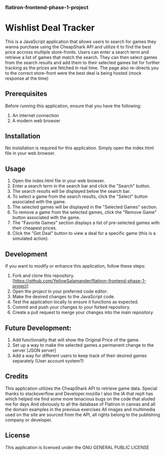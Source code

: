 ### flatiron-frontend-phase-1-project
# Wishlist Deal Tracker
This is a JavaScript application that allows users to search for games they wanna purchase using the CheapShark API and utilize it to find the best price accross multiple store-fronts. Users can enter a search term and retrieve a list of games that match the search. They can then select games from the search results and add them to their selected games list for further tracking as the prices are fetched in real time. The page also re-directs you to the correct store-front were the best deal is being hosted (mock response at the time)

## Prerequisites
Before running this application, ensure that you have the following:

1. An internet connection
2. A modern web browser

## Installation
No installation is required for this application. Simply open the index.html file in your web browser.

## Usage
1. Open the index.html file in your web browser.
2. Enter a search term in the search bar and click the "Search" button.
3. The search results will be displayed below the search bar.
4. To select a game from the search results, click the "Select" button associated with the game.
5. The selected games will be displayed in the "Selected Games" section.
6. To remove a game from the selected games, click the "Remove Game" button associated with the game.
7. The "Favorite Games" section displays a list of pre-selected games with their cheapest prices.
8. Click the "Get Deal" button to view a deal for a specific game (this is a simulated action).

## Development
If you want to modify or enhance this application, follow these steps:

1. Fork and clone this repository. [https://github.com/YellowSalamander/flatiron-frontend-phase-1-project]
2. Open the project in your preferred code editor.
3. Make the desired changes to the JavaScript code.
4. Test the application locally to ensure it functions as expected.
5. Commit and push your changes to your forked repository.
6. Create a pull request to merge your changes into the main repository.

## Future Development:
1. Add functionality that will show the Original Price of the game.
2. Set up a way to make the selected games a permanent change to the server [JSON server]
3. Add a way for different users to keep track of their desired games separately (User account system?)

## Credits
This application utilizes the CheapShark API to retrieve game data.
Special thanks to stackoverflow and Developer.mozilla !
also the IA that replt has which helped me find some more tenacious bugs on the code that aluded me for days
And obviously to all the database of Flatiron in canvas and all the domain examples in the previous exercises
All images and multimedia used on the site are sourced from the API, all rights belong to the publishing company or developer.


## License
This application is licensed under the GNU GENERAL PUBLIC LICENSE